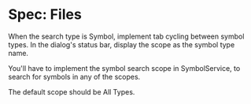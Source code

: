 # Spec: Files
When the search type is Symbol, implement tab cycling between symbol types.
In the dialog's status bar, display the scope as the symbol type name.

You'll have to implement the symbol search scope in SymbolService, to search for symbols in any of the scopes.

The default scope should be All Types.

